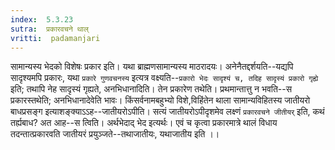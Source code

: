 ```yaml
---
index:  5.3.23
sutra:  प्रकारवचने थाल्
vritti:  padamanjari
---
```


सामान्यस्य भेदको विशेषः प्रकार इति। यथा ब्राह्मणसामान्यस्य माठरादयः। अनेनैतद्दर्शयति--यद्यपि सादृश्यमपि प्रकारः, यथा `प्रकारे गुणवचनस्य` इत्यत्र वक्ष्यति--`प्रकारो भेदः सादृश्यं च, तदिह सादृस्यं प्रकारो गृह्ये` इति; तथापि नेह सादृस्यं गृह्यते, अनभिधानादिति। तेन प्रकारेण तथेति। प्रथमान्तात्तु न भवति--स प्रकारस्तथेति; अनभिधानादेवेति भावः।
किंसर्वनामबहुभ्यो विशे,विहिंतेन थाला सामान्यविहितस्य जातीयरो बाधप्रसङ्ग इत्याशङ्क्याऽऽह--जातीयरोऽपीति। सत्यं जातीयरोऽपीदृशमेव लक्ष्णं `प्रकारवचने जीतीयर्` इति, कथं तर्ह्यबाध? अत आह--स त्विति। अर्थभेदाद् भेद इत्यर्थः। एवं च कृत्वा प्रकारमात्रे थालं विधाय तदन्तात्प्रकारवति जातीयरं प्रयुञ्जते--तथाजातीयः, यथाजातीय इति ।।

